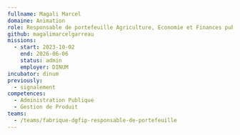 ```yaml
---
fullname: Magali Marcel
domaine: Animation
role: Responsable de portefeuille Agriculture, Economie et Finances publiques.
github: magalimarcelgarreau
missions:
  - start: 2023-10-02
    end: 2026-06-06
    status: admin
    employer: DINUM
incubator: dinum
previously:
  - signalement
competences:
  - Administration Publique
  - Gestion de Produit
teams:
  - /teams/fabrique-dgfip-responsable-de-portefeuille
---
```

